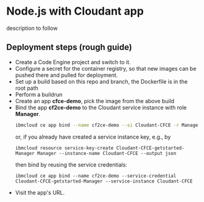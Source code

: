 # Node.js with Cloudant app
description to follow


## Deployment steps (rough guide)
    
- Create a Code Engine project and switch to it.
- Configure a secret for the container registry, so that new images can be pushed there and pulled for deployment.
- Set up a build based on this repo and branch, the Dockerfile is in the root path
- Perform a buildrun
- Create an app **cfce-demo**, pick the image from the above build
- Bind the app **cf2ce-demo** to the Cloudant service instance with role **Manager**.
  ```sh
  ibmcloud ce app bind --name cf2ce-demo --si Cloudant-CFCE -r Manager
  ```
  or, if you already have created a service instance key, e.g., by
  ```
  ibmcloud resource service-key-create Cloudant-CFCE-getstarted-Manager Manager --instance-name Cloudant-CFCE --output json
  ```
  then bind by reusing the service credentials:
  ```
  ibmcloud ce app bind --name cf2ce-demo --service-credential Cloudant-CFCE-getstarted-Manager --service-instance Cloudant-CFCE
  ```
- Visit the app's URL.